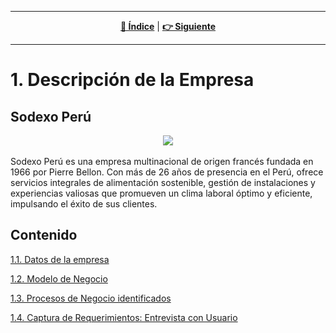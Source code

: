 <hr>
<div align="center">
 
[**📜 Índice**](../README.md) | [**👉 Siguiente**](../1.2/1.2.md)

</div>
<hr>


# 1. Descripción de la Empresa 
## Sodexo Perú

<div align="center">
  <img src="https://edge.sitecorecloud.io/sodexofrance1-sodexocorpsites-prod-e74c/media/Project/Sodexo-Corp/Americas/PE/Media/Images/Logos---Icons-100-x-100/Sodexo_Logotype_Blue.png?h=42&iar=0&w=131">
</div>
<br>
​Sodexo Perú es una empresa multinacional de origen francés fundada en 1966 por Pierre Bellon. Con más de 26 años de presencia en el Perú, ofrece servicios integrales de alimentación sostenible, gestión de instalaciones y experiencias valiosas que promueven un clima laboral óptimo y eficiente, impulsando el éxito de sus clientes. 

## Contenido
[1.1. Datos de la empresa](1.1/1.1.md)

[1.2. Modelo de Negocio](1.2/1.2.md)

[1.3. Procesos de Negocio identificados](1.3/1.3.md)

[1.4. Captura de Requerimientos: Entrevista con Usuario](1.4/1.4.md)
